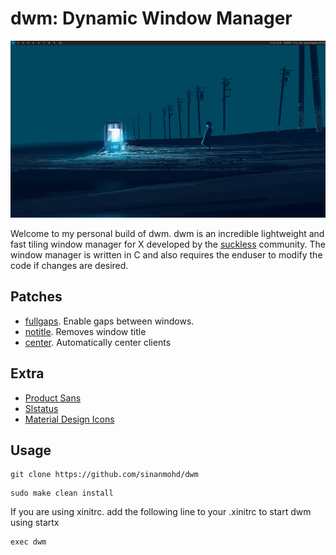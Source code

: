 # dwm: Dynamic Window Manager

![Screenshot](preview/screenshot1.png)

Welcome to my personal build of dwm. dwm is an incredible lightweight and fast tiling window manager for X developed by the [suckless](https://suckless.org/) community. The window manager is written in C and also requires the enduser to modify the code if changes are desired.

## Patches

- [fullgaps](https://dwm.suckless.org/patches/fullgaps/dwm-fullgaps-20200508-7b77734.diff). Enable gaps between windows.
- [notitle](https://dwm.suckless.org/patches/notitle/dwm-notitle-6.2.diff). Removes window title
- [center](https://dwm.suckless.org/patches/center/dwm-center-6.2.diff). Automatically center clients

## Extra

- [Product Sans](https://gitlab.com/sinanmohd/dots/-/tree/master/font/google-sans)
- [Slstatus](https://gitlab.com/sinanmohd/dots/-/tree/master/slstatus)
- [Material Design Icons](https://aur.archlinux.org/packages/ttf-material-design-icons-git/)

## Usage

```
git clone https://github.com/sinanmohd/dwm
```

```
sudo make clean install
```

If you are using xinitrc. add the following line to your .xinitrc to start dwm using startx

```
exec dwm
```
